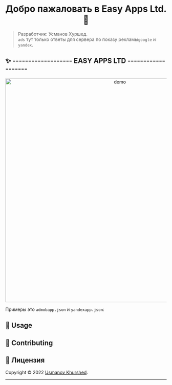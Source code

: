 <h1 align="center">Добро пажаловать в Easy Apps Ltd. 👋</h1>
<p align="center">

> Разработчик: Усманов Хуршед.<br /> `ads` тут только ответы для сервера по показу рекламы`google` и `yandex`.

## ✨ -------------------  EASY APPS LTD  -------------------

<p align="center">
  <img width="700" align="center" src="https://user-images.githubusercontent.com/9840435/60266022-72a82400-98e7-11e9-9958-f9004c2f97e1.gif" alt="demo"/>
</p>

Примеры это `admobapp.json` и `yandexapp.json`:

## 🚀 Usage

## 🤝 Contributing

## 📝 Лицензия

Copyright © 2022 [Usmanov Khurshed](https://github.com/uskhurshed).<br />

---
